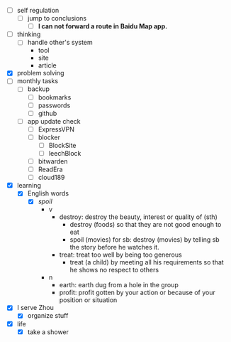 - [ ] self regulation
    - [ ] jump to conclusions
        - [ ] **I can not forward a route in Baidu Map app.**
- [ ] thinking
    - [ ] handle other's system
        - tool
        - site
        - article
- [x] problem solving
- [ ] monthly tasks
    - [ ] backup
        - [ ] bookmarks
        - [ ] passwords
        - [ ] github
    - [ ] app update check
        - [ ] ExpressVPN
        - [ ] blocker
            - [ ] BlockSite
            - [ ] leechBlock
        - [ ] bitwarden
        - [ ] ReadEra
        - [ ] cloud189
- [x] learning
    - [x] English words
        - [x] *spoil*
            - v
                - destroy: destroy the beauty, interest or quality of (sth)
                    - destroy (foods) so that they are not good enough to eat
                    - spoil (movies) for sb: destroy (movies) by telling sb the story before he watches it. 
                - treat: treat too well by being too generous
                    - treat (a child) by meeting all his requirements so that he shows no respect to others
            - n
                - earth: earth dug from a hole in the group
                - profit: profit gotten by your action or because of your position or situation
- [x] I serve Zhou
    - [x] organize stuff
- [x] life
    - [x] take a shower